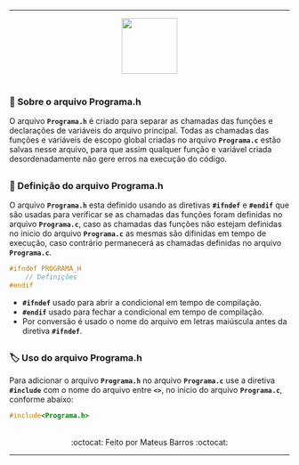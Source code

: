 ***

<div align="center">
  <img src="https://cdn.jsdelivr.net/gh/devicons/devicon/icons/c/c-original.svg" width="100"/>
</div>

<br>

### 📃 Sobre o arquivo Programa.h

O arquivo **`Programa.h`** é criado para separar as chamadas das funções e declarações de variáveis do arquivo principal. Todas as chamadas das funções e variáveis 
de escopo global criadas no arquivo **`Programa.c`** estão salvas nesse arquivo, para que assim qualquer função e variável criada desordenadamente não gere erros 
na execução do código.

##

### 🧩 Definição do arquivo Programa.h

O arquivo **`Programa.h`** esta definido usando as diretivas **`#ifndef`** e **`#endif`** que são usadas para verificar se as chamadas das funções foram definidas 
no arquivo **`Programa.c`**, caso as chamadas das funções não estejam definidas no inicio do arquivo **`Programa.c`** as mesmas são difinidas em tempo de execução, 
caso contrário permanecerá as chamadas definidas no arquivo **`Programa.c`**.

```C
#ifndef PROGRAMA_H
    // Definições
#endif
```

- **`#ifndef`** usado para abrir a condicional em tempo de compilação. <br>
- **`#endif`** usado para fechar a condicional em tempo de compilação. <br>
- Por conversão é usado o nome do arquivo em letras maiúscula antes da diretiva **`#ifndef`**.

##

### 🏷️ Uso do arquivo Programa.h

Para adicionar o arquivo **`Programa.h`** no arquivo **`Programa.c`** use a diretiva **`#include`** com o nome do arquivo entre **`<>`**, no inicio 
do arquivo **`Programa.c`**, conforme abaixo:

```C
#include<Programa.h>
```

<br>

<div align="center">
    :octocat: Feito por Mateus Barros :octocat:
</div>

***

